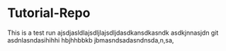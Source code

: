 # Tutorial-Repo

This is a test run
ajsdjasldlajsdljlajsdljdasdkansdkasndk
asdkjnnasjdn
git 
asdnlasndasihihhi
hbjhhbbkb
jbmasndsadasndnsda,n,sa,